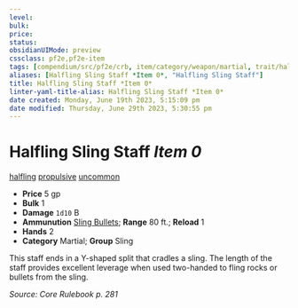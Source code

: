 ```yaml
---
level:
bulk:
price:
status:
obsidianUIMode: preview
cssclass: pf2e,pf2e-item
tags: [compendium/src/pf2e/crb, item/category/weapon/martial, trait/halfling, trait/propulsive, trait/uncommon]
aliases: [Halfling Sling Staff *Item 0*, "Halfling Sling Staff"]
title: Halfling Sling Staff *Item 0*
linter-yaml-title-alias: Halfling Sling Staff *Item 0*
date created: Monday, June 19th 2023, 5:15:09 pm
date modified: Thursday, June 29th 2023, 5:30:55 pm
---
```


# Halfling Sling Staff *Item 0*

[halfling](rules/traits/halfling.md) [propulsive](rules/traits/propulsive.md) [uncommon](rules/traits/uncommon.md)  

- **Price** 5 gp
- **Bulk** 1
- **Damage** `1d10` B
- **Ammunution** [Sling Bullets](compendium/equipment/items/sling-bullets.md); **Range** 80 ft.; **Reload** 1
- **Hands** 2
- **Category** Martial; **Group** Sling

This staff ends in a Y-shaped split that cradles a sling. The length of the staff provides excellent leverage when used two-handed to fling rocks or bullets from the sling.

*Source: Core Rulebook p. 281*
